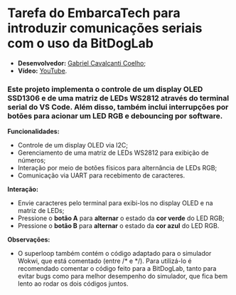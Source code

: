 # Tarefa do EmbarcaTech para introduzir comunicações seriais com o uso da BitDogLab
  - **Desenvolvedor:** <ins>Gabriel Cavalcanti Coelho</ins>;
  - **Vídeo:** [YouTube](https://youtu.be/sWxCRKU7WcY?si=4JrRPmrmgu67LR4S).

### Este projeto implementa o controle de um display OLED SSD1306 e de uma matriz de LEDs WS2812 através do terminal serial do VS Code. Além disso, também inclui interrupções por botões para acionar um LED RGB e debouncing por software.

**Funcionalidades:**
  - Controle de um display OLED via I2C;
  - Gerenciamento de uma matriz de LEDs WS2812 para exibição de números;
  - Interação por meio de botões físicos para alternância de LEDs RGB;
  - Comunicação via UART para recebimento de caracteres.

**Interação:**
  - Envie caracteres pelo terminal para exibi-los no display OLED e na matriz de LEDs;
  - Pressione o **botão A** para **alternar** o estado da **cor verde** do LED RGB;
  - Pressione o **botão B** para **alternar** o estado da **cor azul** do LED RGB.

**Observações:**
  - O superloop também contém o código adaptado para o simulador Wokwi, que está comentado (entre /* e */). Para utilizá-lo é recomendado comentar o código feito para a BitDogLab, tanto para evitar bugs como para melhor desempenho do simulador, que fica bem lento ao rodar os dois códigos juntos.
